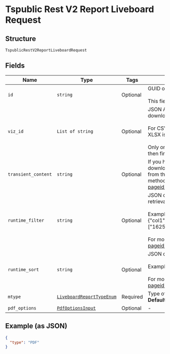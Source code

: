 
# Tspublic Rest V2 Report Liveboard Request

## Structure

`TspublicRestV2ReportLiveboardRequest`

## Fields

| Name | Type | Tags | Description |
|  --- | --- | --- | --- |
| `id` | `string` | Optional | GUID of the Liveboard to download.<br><br>This field is considered only when no input is provided for transientContent field. |
| `viz_id` | `List of string` | Optional | JSON Array of GUIDs of the visualizations in the Liveboard to be included in the downloaded file.<br><br>For CSV, XLSX and PNG file download, visualization id is mandatory. CSV and XLSX is valid only for visualization of type table and PNG is valid for charts.<br><br>Only one value will be accepted for these formats. If multiple values are provided then first value in the array will be considered. |
| `transient_content` | `string` | Optional | If you have embedded ThoughtSpot in your host application, and you want to download Liveboards with unsaved changes as a file, pass the transient content from the browser fetch request, using the getExportRequestForCurrentPinboard method. For more information, see https://developers.thoughtspot.com/docs/?pageid=liveboard-export-api#transient-pinboard. |
| `runtime_filter` | `string` | Optional | JSON object which contains filter condition to filter the data at the time of data retrieval.<br><br>Example: {"col1":"region","op1":"EQ","val1":"northeast","col2":"date","op2":"BET","val2":["1625126400000","1625126400000"]}<br><br>For more information, see https://developers.thoughtspot.com/docs/?pageid=runtime-filters |
| `runtime_sort` | `string` | Optional | JSON object which provides columns to sort the data at the time of data retrieval.<br><br>Example: {"sortCol1":"region","asc1":true,"sortCol2":"date"}<br><br>For more information, see https://developers.thoughtspot.com/docs/?pageid=runtime-filters |
| `mtype` | [`LiveboardReportTypeEnum`](../../doc/models/liveboard-report-type-enum.md) | Required | Type of file to be generated.<br>**Default**: `'PDF'` |
| `pdf_options` | [`PdfOptionsInput`](../../doc/models/pdf-options-input.md) | Optional | - |

## Example (as JSON)

```json
{
  "type": "PDF"
}
```

